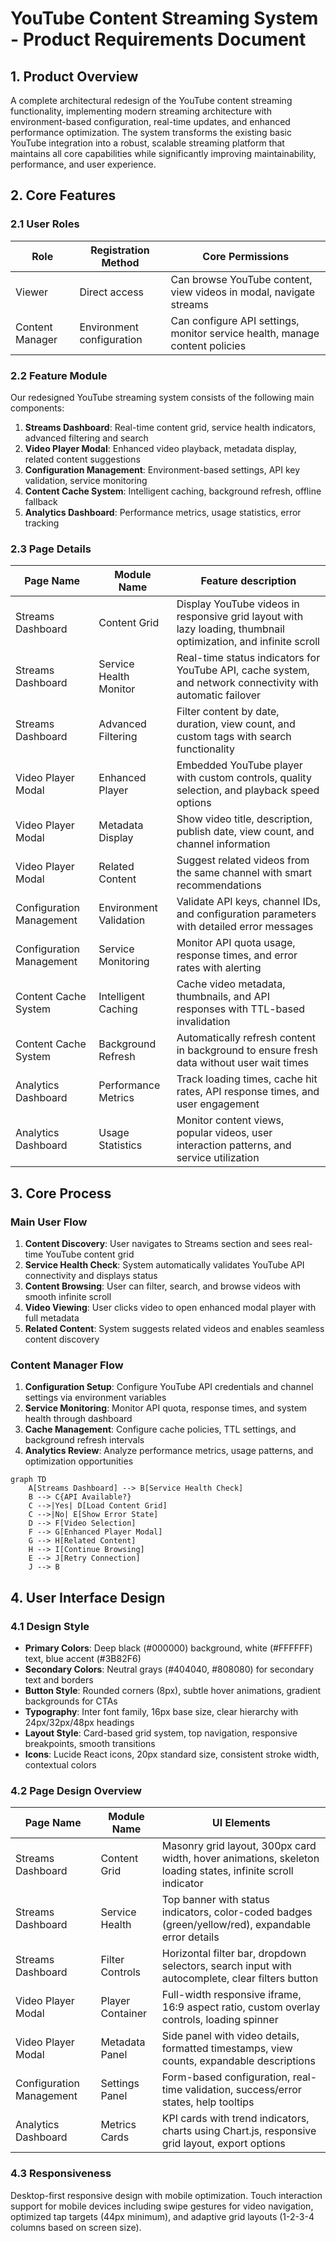 # YouTube Content Streaming System - Product Requirements Document

## 1. Product Overview

A complete architectural redesign of the YouTube content streaming functionality, implementing modern streaming architecture with environment-based configuration, real-time updates, and enhanced performance optimization. The system transforms the existing basic YouTube integration into a robust, scalable streaming platform that maintains all core capabilities while significantly improving maintainability, performance, and user experience.

## 2. Core Features

### 2.1 User Roles

| Role | Registration Method | Core Permissions |
|------|---------------------|------------------|
| Viewer | Direct access | Can browse YouTube content, view videos in modal, navigate streams |
| Content Manager | Environment configuration | Can configure API settings, monitor service health, manage content policies |

### 2.2 Feature Module

Our redesigned YouTube streaming system consists of the following main components:

1. **Streams Dashboard**: Real-time content grid, service health indicators, advanced filtering and search
2. **Video Player Modal**: Enhanced video playback, metadata display, related content suggestions
3. **Configuration Management**: Environment-based settings, API key validation, service monitoring
4. **Content Cache System**: Intelligent caching, background refresh, offline fallback
5. **Analytics Dashboard**: Performance metrics, usage statistics, error tracking

### 2.3 Page Details

| Page Name | Module Name | Feature description |
|-----------|-------------|---------------------|
| Streams Dashboard | Content Grid | Display YouTube videos in responsive grid layout with lazy loading, thumbnail optimization, and infinite scroll |
| Streams Dashboard | Service Health Monitor | Real-time status indicators for YouTube API, cache system, and network connectivity with automatic failover |
| Streams Dashboard | Advanced Filtering | Filter content by date, duration, view count, and custom tags with search functionality |
| Video Player Modal | Enhanced Player | Embedded YouTube player with custom controls, quality selection, and playback speed options |
| Video Player Modal | Metadata Display | Show video title, description, publish date, view count, and channel information |
| Video Player Modal | Related Content | Suggest related videos from the same channel with smart recommendations |
| Configuration Management | Environment Validation | Validate API keys, channel IDs, and configuration parameters with detailed error messages |
| Configuration Management | Service Monitoring | Monitor API quota usage, response times, and error rates with alerting |
| Content Cache System | Intelligent Caching | Cache video metadata, thumbnails, and API responses with TTL-based invalidation |
| Content Cache System | Background Refresh | Automatically refresh content in background to ensure fresh data without user wait times |
| Analytics Dashboard | Performance Metrics | Track loading times, cache hit rates, API response times, and user engagement |
| Analytics Dashboard | Usage Statistics | Monitor content views, popular videos, user interaction patterns, and service utilization |

## 3. Core Process

### Main User Flow

1. **Content Discovery**: User navigates to Streams section and sees real-time YouTube content grid
2. **Service Health Check**: System automatically validates YouTube API connectivity and displays status
3. **Content Browsing**: User can filter, search, and browse videos with smooth infinite scroll
4. **Video Viewing**: User clicks video to open enhanced modal player with full metadata
5. **Related Content**: System suggests related videos and enables seamless content discovery

### Content Manager Flow

1. **Configuration Setup**: Configure YouTube API credentials and channel settings via environment variables
2. **Service Monitoring**: Monitor API quota, response times, and system health through dashboard
3. **Cache Management**: Configure cache policies, TTL settings, and background refresh intervals
4. **Analytics Review**: Analyze performance metrics, usage patterns, and optimization opportunities

```mermaid
graph TD
    A[Streams Dashboard] --> B[Service Health Check]
    B --> C{API Available?}
    C -->|Yes| D[Load Content Grid]
    C -->|No| E[Show Error State]
    D --> F[Video Selection]
    F --> G[Enhanced Player Modal]
    G --> H[Related Content]
    H --> I[Continue Browsing]
    E --> J[Retry Connection]
    J --> B
```

## 4. User Interface Design

### 4.1 Design Style

- **Primary Colors**: Deep black (#000000) background, white (#FFFFFF) text, blue accent (#3B82F6)
- **Secondary Colors**: Neutral grays (#404040, #808080) for secondary text and borders
- **Button Style**: Rounded corners (8px), subtle hover animations, gradient backgrounds for CTAs
- **Typography**: Inter font family, 16px base size, clear hierarchy with 24px/32px/48px headings
- **Layout Style**: Card-based grid system, top navigation, responsive breakpoints, smooth transitions
- **Icons**: Lucide React icons, 20px standard size, consistent stroke width, contextual colors

### 4.2 Page Design Overview

| Page Name | Module Name | UI Elements |
|-----------|-------------|-------------|
| Streams Dashboard | Content Grid | Masonry grid layout, 300px card width, hover animations, skeleton loading states, infinite scroll indicator |
| Streams Dashboard | Service Health | Top banner with status indicators, color-coded badges (green/yellow/red), expandable error details |
| Streams Dashboard | Filter Controls | Horizontal filter bar, dropdown selectors, search input with autocomplete, clear filters button |
| Video Player Modal | Player Container | Full-width responsive iframe, 16:9 aspect ratio, custom overlay controls, loading spinner |
| Video Player Modal | Metadata Panel | Side panel with video details, formatted timestamps, view counts, expandable descriptions |
| Configuration Management | Settings Panel | Form-based configuration, real-time validation, success/error states, help tooltips |
| Analytics Dashboard | Metrics Cards | KPI cards with trend indicators, charts using Chart.js, responsive grid layout, export options |

### 4.3 Responsiveness

Desktop-first responsive design with mobile optimization. Touch interaction support for mobile devices including swipe gestures for video navigation, optimized tap targets (44px minimum), and adaptive grid layouts (1-2-3-4 columns based on screen size).
